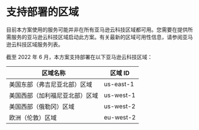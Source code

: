 # 支持部署的区域

目前本方案使用的服务可能并非在所有亚马逊云科技区域都可用。您需要在提供所需服务的亚马逊云科技区域启动此方案。有关最新的区域可用性信息，请参阅亚马逊云科技区域服务列表。

截至 2022 年 6 月，本方案支持部署在以下亚马逊云科技区域：

| 区域名称                       | 区域 ID   |
| ------------------------------ | --------- |
| 美国东部（弗吉尼亚北部）区域   | us-east-1 |
| 美国西部（加利福尼亚北部）区域 | us-west-1 |
| 美国西部（俄勒冈）区域         | us-west-2 |
| 欧洲（伦敦）区域               | eu-west-2 |
